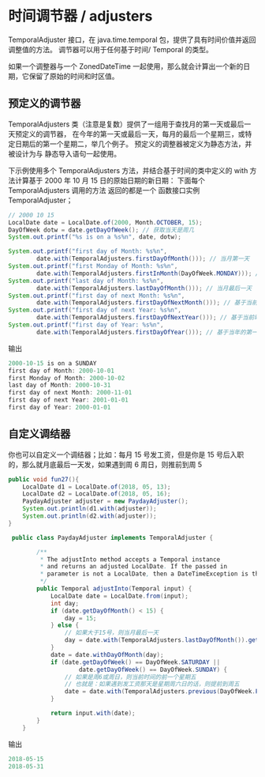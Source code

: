 # 时间调节器 / adjusters

TemporalAdjuster 接口，在 java.time.temporal 包，提供了具有时间价值并返回调整值的方法。
调节器可以用于任何基于时间/ Temporal 的类型。

如果一个调整器与一个 ZonedDateTime 一起使用，那么就会计算出一个新的日期，它保留了原始的时间和时区值。

## 预定义的调节器
TemporalAdjusters 类（注意是复数）提供了一组用于查找月的第一天或最后一天预定义的调节器，
在今年的第一天或最后一天，每月的最后一个星期三，或特定日期后的第一个星期二，举几个例子。
预定义的调整器被定义为静态方法，并被设计为与 静态导入语句一起使用。

下示例使用多个 TemporalAdjusters 方法，并结合基于时间的类中定义的 with 方法计算基于 2000 年 10 月 15 日的原始日期的新日期：
下面每个 TemporalAdjusters 调用的方法 返回的都是一个 函数接口实例 TemporalAdjuster；

```java
// 2000 10 15
LocalDate date = LocalDate.of(2000, Month.OCTOBER, 15);
DayOfWeek dotw = date.getDayOfWeek(); // 获取当天是周几
System.out.printf("%s is on a %s%n", date, dotw);

System.out.printf("first day of Month: %s%n",
        date.with(TemporalAdjusters.firstDayOfMonth())); // 当月第一天
System.out.printf("first Monday of Month: %s%n",
        date.with(TemporalAdjusters.firstInMonth(DayOfWeek.MONDAY))); // 当月第一个周一
System.out.printf("last day of Month: %s%n",
        date.with(TemporalAdjusters.lastDayOfMonth())); // 当月最后一天
System.out.printf("first day of next Month: %s%n",
        date.with(TemporalAdjusters.firstDayOfNextMonth())); // 基于当前月的下个月第一天
System.out.printf("first day of next Year: %s%n",
        date.with(TemporalAdjusters.firstDayOfNextYear())); // 基于当前时间 下一年的第一天
System.out.printf("first day of Year: %s%n",
        date.with(TemporalAdjusters.firstDayOfYear())); // 基于当年的第一天
```

输出
```java
2000-10-15 is on a SUNDAY
first day of Month: 2000-10-01
first Monday of Month: 2000-10-02
last day of Month: 2000-10-31
first day of next Month: 2000-11-01
first day of next Year: 2001-01-01
first day of Year: 2000-01-01
```

## 自定义调结器
你也可以自定义一个调结器；比如：每月 15 号发工资，但是你是 15 号后入职的，那么就月底最后一天发，如果遇到周 6 周日，则推前到周 5

```java
public void fun27(){
    LocalDate d1 = LocalDate.of(2018, 05, 13);
    LocalDate d2 = LocalDate.of(2018, 05, 16);
    PaydayAdjuster adjuster = new PaydayAdjuster();
    System.out.println(d1.with(adjuster));
    System.out.println(d2.with(adjuster));
}

 public class PaydayAdjuster implements TemporalAdjuster {

        /**
         * The adjustInto method accepts a Temporal instance
         * and returns an adjusted LocalDate. If the passed in
         * parameter is not a LocalDate, then a DateTimeException is thrown.
         */
        public Temporal adjustInto(Temporal input) {
            LocalDate date = LocalDate.from(input);
            int day;
            if (date.getDayOfMonth() < 15) {
                day = 15;
            } else {
                // 如果大于15号，则当月最后一天
                day = date.with(TemporalAdjusters.lastDayOfMonth()).getDayOfMonth();
            }
            date = date.withDayOfMonth(day);
            if (date.getDayOfWeek() == DayOfWeek.SATURDAY ||
                    date.getDayOfWeek() == DayOfWeek.SUNDAY) {
                // 如果是周6或周日，则当前时间的前一个星期五
                // 也就是：如果遇到发工资那天是星期周六日的话，则提前到周五
                date = date.with(TemporalAdjusters.previous(DayOfWeek.FRIDAY));
            }

            return input.with(date);
        }
    }
```

输出

```java
2018-05-15
2018-05-31
```
